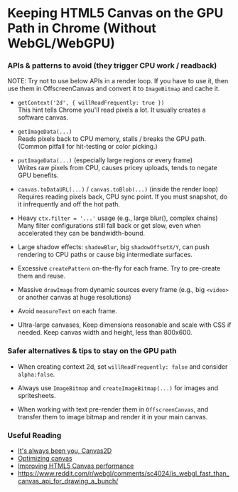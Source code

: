 # Keeping HTML5 Canvas on the GPU Path in Chrome (Without WebGL/WebGPU)

### APIs & patterns to avoid (they trigger CPU work / readback)

NOTE: Try not to use below APIs in a render loop. If you have to use it, then use them in OffscreenCanvas and convert it to `ImageBitmap` and cache it.

- `getContext('2d', { willReadFrequently: true })`<br>
This hint tells Chrome you'll read pixels a lot. It usually creates a software canvas.

- `getImageData(...)`<br>
Reads pixels back to CPU memory, stalls / breaks the GPU path. (Common pitfall for hit-testing or color picking.)

- `putImageData(...)` (especially large regions or every frame)<br>
Writes raw pixels from CPU, causes pricey uploads, tends to negate GPU benefits.

- `canvas.toDataURL(...)` / `canvas.toBlob(...)` (inside the render loop)<br>
Requires reading pixels back, CPU sync point. If you must snapshot, do it infrequently and off the hot path.

- Heavy `ctx.filter = '...'` usage (e.g., large blur(), complex chains)<br>
Many filter configurations still fall back or get slow, even when accelerated they can be bandwidth-bound.

- Large shadow effects: `shadowBlur`, big `shadowOffsetX/Y`, can push rendering to CPU paths or cause big intermediate surfaces.

- Excessive `createPattern` on-the-fly for each frame. Try to pre-create them and reuse.

- Massive `drawImage` from dynamic sources every frame (e.g., big `<video>` or another canvas at huge resolutions)<br>

- Avoid `measureText` on each frame.

- Ultra-large canvases, Keep dimensions reasonable and scale with CSS if needed. Keep canvas width and height, less than 800x600.

### Safer alternatives & tips to stay on the GPU path

- When creating context 2d, set `willReadFrequently: false` and consider `alpha:false`.

- Always use `ImageBitmap` and `createImageBitmap(...)` for images and spritesheets.<br>

- When working with text pre-render them in `OffscreenCanvas`, and transfer them to image bitmap and render it in your main canvas.

### Useful Reading

- [It's always been you, Canvas2D](https://developer.chrome.com/blog/canvas2d/)
- [Optimizing canvas](https://developer.mozilla.org/en-US/docs/Web/API/Canvas_API/Tutorial/Optimizing_canvas)
- [Improving HTML5 Canvas performance](https://web.dev/articles/canvas-performance)
- https://www.reddit.com/r/webgl/comments/sc4024/is_webgl_fast_than_canvas_api_for_drawing_a_bunch/

